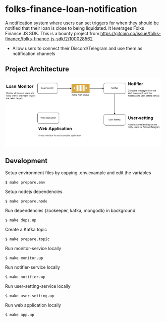 # folks-finance-loan-notification
A notification system where users can set triggers for when they should be notified that their loan is close to being liquidated. It leverages Folks Finance JS SDK. This is a bounty project from https://gitcoin.co/issue/folks-finance/folks-finance-js-sdk/2/100028562
- Allow  users to connect their Discord/Telegram and use them as notification channels

## Project Architecture
<div width="100%">
  <img alt="architecture" src="docs/architecture.drawio.png"/>
</div>

## Development
Setup environment files by copying .env.example and edit the variables
```shell
$ make prepare.env
```

Setup nodejs dependencies
```shell
$ make prepare.node
```

Run dependencies (zookeeper, kafka, mongodb) in background
```shell
$ make deps.up
```

Create a Kafka topic
```shell
$ make prepare.topic
```

Run monitor-service locally
```shell
$ make monitor.up
```

Run notifier-service locally
```shell
$ make notifier.up
```

Run user-setting-service locally
```shell
$ make user-setting.up
```

Run web application locally
```shell
$ make app.up
```

